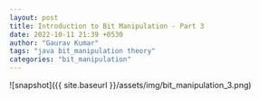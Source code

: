 ```yaml
---
layout: post
title: Introduction to Bit Manipulation - Part 3
date: 2022-10-11 21:39 +0530
author: "Gaurav Kumar"
tags: "java bit_manipulation theory"
categories: "bit_manipulation"
---
```


![snapshot]({{ site.baseurl }}/assets/img/bit_manipulation_3.png)
